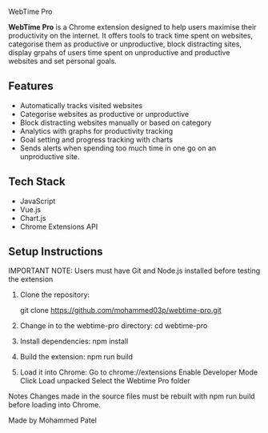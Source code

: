  WebTime Pro

**WebTime Pro** is a Chrome extension designed to help users maximise their productivity on the internet. It offers tools to track time spent on websites, categorise them as productive or unproductive, block distracting sites, display grpahs of users time spent on unproductive and productive websites and set personal goals.

## Features

-  Automatically tracks visited websites
-  Categorise websites as productive or unproductive
-  Block distracting websites manually or based on category
-  Analytics with graphs for productivity tracking
-  Goal setting and progress tracking with charts
-  Sends alerts when spending too much time in one go on an unproductive site.

##  Tech Stack

- JavaScript
- Vue.js
- Chart.js
- Chrome Extensions API

##  Setup Instructions

 IMPORTANT NOTE: Users must have Git and Node.js installed before testing the extension

1. Clone the repository:
   
   git clone https://github.com/mohammed03p/webtime-pro.git
 
2. Change in to the webtime-pro directory:
   cd webtime-pro
   
3. Install dependencies:
   npm install

4. Build the extension:
   npm run build

5. Load it into Chrome:
   Go to chrome://extensions
   Enable Developer Mode
   Click Load unpacked
   Select the Webtime Pro folder

Notes
Changes made in the source files must be rebuilt with npm run build before loading into Chrome.

Made by Mohammed Patel
